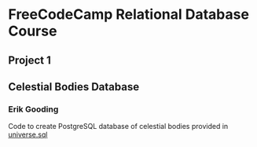 # FreeCodeCamp Relational Database Course
## Project 1
## Celestial Bodies Database
### Erik Gooding

Code to create PostgreSQL database of celestial bodies provided in [universe.sql](/FCC-RelationalDB-Project1/universe.sql)